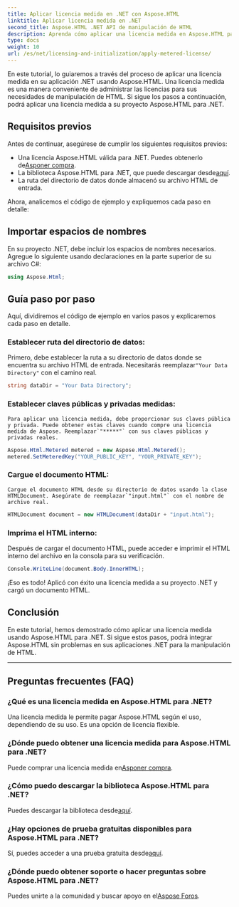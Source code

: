 ```yaml
---
title: Aplicar licencia medida en .NET con Aspose.HTML
linktitle: Aplicar licencia medida en .NET
second_title: Aspose.HTML .NET API de manipulación de HTML
description: Aprenda cómo aplicar una licencia medida en Aspose.HTML para .NET. Administre sus necesidades de manipulación HTML de manera eficiente. ¡Empieza ahora!
type: docs
weight: 10
url: /es/net/licensing-and-initialization/apply-metered-license/
---
```

En este tutorial, lo guiaremos a través del proceso de aplicar una licencia medida en su aplicación .NET usando Aspose.HTML. Una licencia medida es una manera conveniente de administrar las licencias para sus necesidades de manipulación de HTML. Si sigue los pasos a continuación, podrá aplicar una licencia medida a su proyecto Aspose.HTML para .NET.

## Requisitos previos

Antes de continuar, asegúrese de cumplir los siguientes requisitos previos:

-  Una licencia Aspose.HTML válida para .NET. Puedes obtenerlo de[Asponer compra](https://purchase.aspose.com/buy).
-  La biblioteca Aspose.HTML para .NET, que puede descargar desde[aquí](https://releases.aspose.com/html/net/).
- La ruta del directorio de datos donde almacenó su archivo HTML de entrada.

Ahora, analicemos el código de ejemplo y expliquemos cada paso en detalle:

## Importar espacios de nombres

En su proyecto .NET, debe incluir los espacios de nombres necesarios. Agregue lo siguiente usando declaraciones en la parte superior de su archivo C#:

```csharp
using Aspose.Html;
```

## Guía paso por paso

Aquí, dividiremos el código de ejemplo en varios pasos y explicaremos cada paso en detalle.

### Establecer ruta del directorio de datos:

   Primero, debe establecer la ruta a su directorio de datos donde se encuentra su archivo HTML de entrada. Necesitarás reemplazar`"Your Data Directory"` con el camino real.

   ```csharp
   string dataDir = "Your Data Directory";
   ```

### Establecer claves públicas y privadas medidas:

    Para aplicar una licencia medida, debe proporcionar sus claves pública y privada. Puede obtener estas claves cuando compre una licencia medida de Aspose. Reemplazar`"*****"` con sus claves públicas y privadas reales.

   ```csharp
   Aspose.Html.Metered metered = new Aspose.Html.Metered();
   metered.SetMeteredKey("YOUR_PUBLIC_KEY", "YOUR_PRIVATE_KEY");
   ```

### Cargue el documento HTML:

    Cargue el documento HTML desde su directorio de datos usando la clase HTMLDocument. Asegúrate de reemplazar`"input.html"` con el nombre de archivo real.

   ```csharp
   HTMLDocument document = new HTMLDocument(dataDir + "input.html");
   ```

### Imprima el HTML interno:

   Después de cargar el documento HTML, puede acceder e imprimir el HTML interno del archivo en la consola para su verificación.

   ```csharp
   Console.WriteLine(document.Body.InnerHTML);
   ```

¡Eso es todo! Aplicó con éxito una licencia medida a su proyecto .NET y cargó un documento HTML.

## Conclusión

En este tutorial, hemos demostrado cómo aplicar una licencia medida usando Aspose.HTML para .NET. Si sigue estos pasos, podrá integrar Aspose.HTML sin problemas en sus aplicaciones .NET para la manipulación de HTML.

---

## Preguntas frecuentes (FAQ)

### ¿Qué es una licencia medida en Aspose.HTML para .NET?
Una licencia medida le permite pagar Aspose.HTML según el uso, dependiendo de su uso. Es una opción de licencia flexible.

### ¿Dónde puedo obtener una licencia medida para Aspose.HTML para .NET?
 Puede comprar una licencia medida en[Asponer compra](https://purchase.aspose.com/buy).

### ¿Cómo puedo descargar la biblioteca Aspose.HTML para .NET?
 Puedes descargar la biblioteca desde[aquí](https://releases.aspose.com/html/net/).

### ¿Hay opciones de prueba gratuitas disponibles para Aspose.HTML para .NET?
 Sí, puedes acceder a una prueba gratuita desde[aquí](https://releases.aspose.com/).

### ¿Dónde puedo obtener soporte o hacer preguntas sobre Aspose.HTML para .NET?
 Puedes unirte a la comunidad y buscar apoyo en el[Aspose Foros](https://forum.aspose.com/).